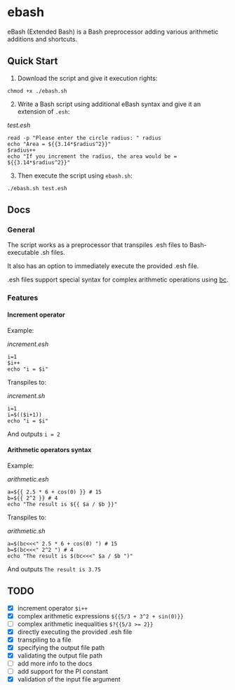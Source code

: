# ebash

eBash (Extended Bash) is a Bash preprocessor adding various arithmetic additions and shortcuts.

## Quick Start

1. Download the script and give it execution rights: 
```
chmod +x ./ebash.sh
```

2. Write a Bash script using additional eBash syntax and give it an extension of `.esh`: 

_test.esh_
```
read -p "Please enter the circle radius: " radius 
echo "Area = ${{3.14*$radius^2}}"
$radius++ 
echo "If you increment the radius, the area would be = ${{3.14*$radius^2}}" 
``` 

3. Then execute the script using `ebash.sh`: 
```
./ebash.sh test.esh
```

## Docs

### General 

The script works as a preprocessor that transpiles .esh files to Bash-executable .sh files. 

It also has an option to immediately execute the provided .esh file. 

.esh files support special syntax for complex arithmetic operations using [bc](https://www.gnu.org/software/bc/manual/html_mono/bc.html). 

### Features 

#### Increment operator 
Example: 

_increment.esh_
```
i=1
$i++
echo "i = $i" 
```

Transpiles to:

_increment.sh_
```
i=1
i=$(($i+1))
echo "i = $i" 
```

And outputs `i = 2`

#### Arithmetic operators syntax

Example:

_arithmetic.esh_
```
a=${{ 2.5 * 6 + cos(0) }} # 15 
b=${{ 2^2 }} # 4 
echo "The result is ${{ $a / $b }}" 
```

Transpiles to:

_arithmetic.sh_
```
a=$(bc<<<" 2.5 * 6 + cos(0) ") # 15 
b=$(bc<<<" 2^2 ") # 4 
echo "The result is $(bc<<<" $a / $b ")" 
```

And outputs `The result is 3.75`

## TODO

- [x] increment operator `$i++`
- [x] complex arithmetic expressions `${{5/3 + 3^2 + sin(0)}}`
- [ ] complex arithmetic inequalities `$?{{5/3 >= 2}}`
- [x] directly executing the provided .esh file 
- [x] transpiling to a file 
- [x] specifying the output file path 
- [x] validating the output file path
- [ ] add more info to the docs 
- [ ] add support for the PI constant
- [x] validation of the input file argument 
